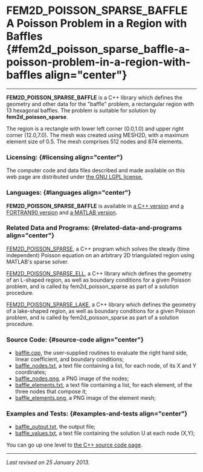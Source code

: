 FEM2D\_POISSON\_SPARSE\_BAFFLE\
A Poisson Problem in a Region with Baffles {#fem2d_poisson_sparse_baffle-a-poisson-problem-in-a-region-with-baffles align="center"}
==========================================

------------------------------------------------------------------------

**FEM2D\_POISSON\_SPARSE\_BAFFLE** is a C++ library which defines the
geometry and other data for the "baffle" problem, a rectangular region
with 13 hexagonal baffles. The problem is suitable for solution by
**fem2d\_poisson\_sparse**.

The region is a rectangle with lower left corner (0.0,1.0) and upper
right corner (12.0,7.0). The mesh was created using MESH2D, with a
maximum element size of 0.5. The mesh comprises 512 nodes and 874
elements.

### Licensing: {#licensing align="center"}

The computer code and data files described and made available on this
web page are distributed under [the GNU LGPL
license.](../../txt/gnu_lgpl.txt)

### Languages: {#languages align="center"}

**FEM2D\_POISSON\_SPARSE\_BAFFLE** is available in [a C++
version](../../master/fem2d_poisson_sparse_baffle/fem2d_poisson_sparse_baffle.md)
and [a FORTRAN90
version](../../f_src/fem2d_poisson_sparse_baffle/fem2d_poisson_sparse_baffle.md)
and [a MATLAB
version](../../m_src/fem2d_poisson_sparse_baffle/fem2d_poisson_sparse_baffle.md).

### Related Data and Programs: {#related-data-and-programs align="center"}

[FEM2D\_POISSON\_SPARSE](../../master/fem2d_poisson_sparse/fem2d_poisson_sparse.md),
a C++ program which solves the steady (time independent) Poisson
equation on an arbitrary 2D triangulated region using MATLAB's sparse
solver.

[FEM2D\_POISSON\_SPARSE\_ELL](../../master/fem2d_poisson_sparse_ell/fem2d_poisson_sparse_ell.md),
a C++ library which defines the geometry of an L-shaped region, as well
as boundary conditions for a given Poisson problem, and is called by
fem2d\_poisson\_sparse as part of a solution procedure.

[FEM2D\_POISSON\_SPARSE\_LAKE](../../master/fem2d_poisson_sparse_lake/fem2d_poisson_sparse_lake.md),
a C++ library which defines the geometry of a lake-shaped region, as
well as boundary conditions for a given Poisson problem, and is called
by fem2d\_poisson\_sparse as part of a solution procedure.

### Source Code: {#source-code align="center"}

-   [baffle.cpp](baffle.cpp), the user-supplied routines to evaluate the
    right hand side, linear coefficient, and boundary conditions;
-   [baffle\_nodes.txt](baffle_nodes.txt), a text file containing a
    list, for each node, of its X and Y coordinates;
-   [baffle\_nodes.png](baffle_nodes.png), a PNG image of the nodes;
-   [baffle\_elements.txt](baffle_elements.txt), a text file containing
    a list, for each element, of the three nodes that compose it;
-   [baffle\_elements.png](baffle_elements.png), a PNG image of the
    element mesh;

### Examples and Tests: {#examples-and-tests align="center"}

-   [baffle\_output.txt](baffle_output.txt), the output file;
-   [baffle\_values.txt](baffle_values.txt), a text file containing the
    solution U at each node (X,Y);

You can go up one level to [the C++ source code page](../cpp_src.md).

------------------------------------------------------------------------

*Last revised on 25 January 2013.*
